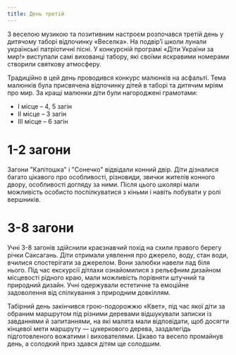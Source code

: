 ```yaml
---
title: День третій
---
```


З веселою музикою та позитивним настроєм розпочався третій день у дитячому таборі відпочинку «Веселка». На подвір’ї школи лунали українські патріотичні пісні. У конкурсній програмі «Діти України за мир!» виступали самі вихованці табору, які своїми яскравими номерами створили святкову атмосферу.

Традиційно в цей день проводився конкурс малюнків на асфальті. Тема малюнків була присвячена відпочинку дітей в таборі та дитячим мріям про мир. За кращі малюнки діти були нагороджені грамотами:

- І місце – 4, 5 загін
- ІІ місце – 3 загін
- ІІІ місце – 6 загін

<slideshow id="_/72157684670261286" />

# 1-2 загони

Загони "Капітошка" і "Сонечко" відвідали конний двір. Діти дізналися багато цікавого про особливості, різновиди, звички жителів конного двору, особливості догляду за ними. Після цього школярі мали можливість особисто поспілкуватися з кіньми і навіть побувати у ролі вершників.

<slideshow id="_/72157681821180363" />

# 3-8 загони

Учні 3-8 загонів здійснили краєзнавчий похід на схили правого берегу річки Саксагань. Діти отримали уявлення про джерело, воду, стан води, вчилися спостерігати за джерелом. Вони залюбки навели лад біля нього. Під час екскурсії дітлахи ознайомилися з рельєфним дизайном місцевості рідного краю, мали можливість порівняти штучний та природний дизайн. Учні одержували естетичне та емоційне задоволення від спілкування з природним довкіллям.

Табірний день закінчився грою-подорожжю «Квет», під час якої діти за обраним маршрутом під різними деревами відшукували записки із завданнями й запитаннями, на які малята мали відповідати, щоб досягти кінцевої мети маршруту — цукеркового дерева, заздалегідь підготовленого вожатими і вихователями. Цікаво та весело промайнув день, а солодкий приз здався дітям ще солодшим.

<slideshow id="_/72157684767673175" />
